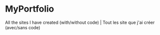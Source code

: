 # MyPortfolio
All the sites I have created (with/without code) | Tout les site que j'ai créer (avec/sans code)
